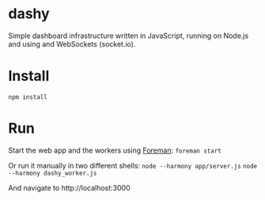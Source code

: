 dashy
=====

Simple dashboard infrastructure written in JavaScript, running on Node.js and using and WebSockets (socket.io).

Install
=====

    npm install

Run
=====


Start the web app and the workers using [Foreman](https://github.com/ddollar/foreman):
  `foreman start`
  
Or run it manually in two different shells:
  `node --harmony app/server.js`
  `node --harmony dashy_worker.js`
  
And navigate to http://localhost:3000
